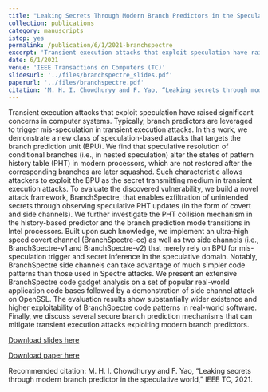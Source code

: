 ```yaml
---
title: "Leaking Secrets Through Modern Branch Predictors in the Speculative World"
collection: publications
category: manuscripts
istop: yes
permalink: /publication/6/1/2021-branchspectre
excerpt: 'Transient execution attacks that exploit speculation have raised significant concerns in computer systems. Typically, branch predictors are leveraged to trigger mis-speculation in transient execution attacks. In this work, we demonstrate a new class of speculation-based attacks that targets the branch prediction unit (BPU). We find that speculative resolution of conditional branches (i.e., in nested speculation) alter the states of pattern history table (PHT) in modern processors, which are not ...'
date: 6/1/2021
venue: 'IEEE Transactions on Computers (TC)'
slidesurl: '../files/branchspectre_slides.pdf'
paperurl: '../files/branchspectre.pdf'
citation: 'M. H. I. Chowdhuryy and F. Yao, “Leaking secrets through modern branch predictor in the speculative world,” IEEE TC, 2021.'
---
```

Transient execution attacks that exploit speculation have raised significant concerns in computer systems. Typically, branch predictors are leveraged to trigger mis-speculation in transient execution attacks. In this work, we demonstrate a new class of speculation-based attacks that targets the branch prediction unit (BPU). We find that speculative resolution of conditional branches (i.e., in nested speculation) alter the states of pattern history table (PHT) in modern processors, which are not restored after the corresponding branches are later squashed. Such characteristic allows attackers to exploit the BPU as the secret transmitting medium in transient execution attacks. To evaluate the discovered vulnerability, we build a novel attack framework, BranchSpectre, that enables exfiltration of unintended secrets through observing speculative PHT updates (in the form of covert and side channels). We further investigate the PHT collision mechanism in the history-based predictor and the branch prediction mode transitions in Intel processors. Built upon such knowledge, we implement an ultra-high speed covert channel (BranchSpectre-cc) as well as two side channels (i.e., BranchSpectre-v1 and BranchSpectre-v2) that merely rely on BPU for mis-speculation trigger and secret inference in the speculative domain. Notably, BranchSpectre side channels can take advantage of much simpler code patterns than those used in Spectre attacks. We present an extensive BranchSpectre code gadget analysis on a set of popular real-world application code bases followed by a demonstration of side channel attack on OpenSSL. The evaluation results show substantially wider existence and higher exploitability of BranchSpectre code patterns in real-world software. Finally, we discuss several secure branch prediction mechanisms that can mitigate transient execution attacks exploiting modern branch predictors.

[Download slides here](../files/branchspectre_slides.pdf)

[Download paper here](../files/branchspectre.pdf)

Recommended citation: M. H. I. Chowdhuryy and F. Yao, “Leaking secrets through modern branch predictor in the speculative world,” IEEE TC, 2021.